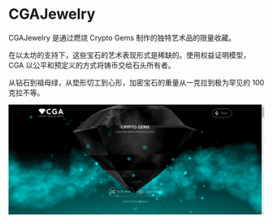 # CGAJewelry

CGAJewelry 是通过燃烧 Crypto Gems 制作的独特艺术品的限量收藏。

在以太坊的支持下，这些宝石的艺术表现形式是稀缺的。使用权益证明模型，CGA 以公平和预定义的方式将铸币交给石头所有者。

从钻石到祖母绿，从垫形切工到心形，加密宝石的重量从一克拉到极为罕见的 100 克拉不等。

![nft](412342412441_new.png)
